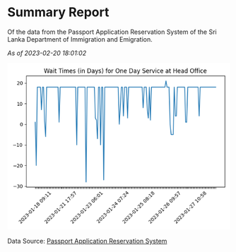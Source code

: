 # Summary Report

Of the data from the Passport Application Reservation System of the Sri Lanka Department of Immigration and Emigration.

*As of 2023-02-20 18:01:02*

![Wait Time Chart](summary.wait_time_chart.png)

Data Source: [Passport Application Reservation System](https://eservices.immigration.gov.lk:8443/appointment/pages/reservationApplication.xhtml)